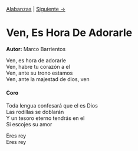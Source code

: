 [Alabanzas](../alabanza) | [Siguiente →](dios-de-promesas)
# Ven, Es Hora De Adorarle
**Autor:** Marco Barrientos

Ven, es hora de adorarle  
Ven, habre tu corazón a el  
Ven, ante su trono estamos  
Ven, ante la majestad de dios, ven  

#### Coro  
Toda lengua confesará que el es Dios  
Las rodillas se doblarán  
Y un tesoro eterno tendrás en el  
Si escojes su amor  

Eres rey  
Eres rey
